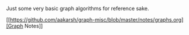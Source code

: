 Just some very basic graph algorithms for reference sake.

[[https://github.com/aakarsh/graph-misc/blob/master/notes/graphs.org][Graph Notes]]
